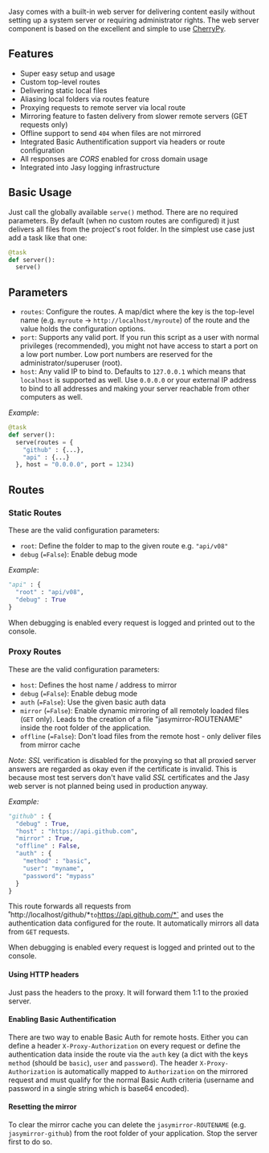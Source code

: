 Jasy comes with a built-in web server for delivering content easily without setting up a system server or requiring administrator rights. The web server component is based on the excellent and simple to use [CherryPy](http://www.cherrypy.org).

## Features

* Super easy setup and usage
* Custom top-level routes
* Delivering static local files
* Aliasing local folders via routes feature
* Proxying requests to remote server via local route
* Mirroring feature to fasten delivery from slower remote servers (GET requests only)
* Offline support to send `404` when files are not mirrored
* Integrated Basic Authentification support via headers or route configuration
* All responses are *CORS* enabled for cross domain usage
* Integrated into Jasy logging infrastructure

## Basic Usage

Just call the globally available `serve()` method. There are no required parameters. By default (when no custom routes are configured) it just delivers all files from the project's root folder. In the simplest use case just add a task like that one:

```python
@task
def server():
  serve()
```

## Parameters

* `routes`: Configure the routes. A map/dict where the key is the top-level name (e.g. `myroute` → `http://localhost/myroute`) of the route and the value holds the configuration options.
* `port`: Supports any valid port. If you run this script as a user with normal privileges (recommended), you might not have access to start a port on a low port number. Low port numbers are reserved for the administrator/superuser (root).
* `host`: Any valid IP to bind to. Defaults to `127.0.0.1` which means that `localhost` is supported as well. Use `0.0.0.0` or your external IP address to bind to all addresses and making your server reachable from other computers as well.

*Example*:

```python
@task
def server():
  serve(routes = {
    "github" : {...},
    "api" : {...}
  }, host = "0.0.0.0", port = 1234)
```


## Routes

### Static Routes

These are the valid configuration parameters:

* `root`: Define the folder to map to the given route e.g. `"api/v08"`
* `debug` (`=False`): Enable debug mode

*Example*:

```python
"api" : {
  "root" : "api/v08",
  "debug" : True
}
```

When debugging is enabled every request is logged and printed out to the console.

### Proxy Routes

These are the valid configuration parameters:

* `host`: Defines the host name / address to mirror
* `debug` (`=False`): Enable debug mode
* `auth` (`=False`): Use the given basic auth data
* `mirror` (`=False`): Enable dynamic mirroring of all remotely loaded files (`GET` only). Leads to the creation of a file "jasymirror-ROUTENAME" inside the root folder of the application.
* `offline` (`=False`): Don't load files from the remote host - only deliver files from mirror cache

*Note*: *SSL* verification is disabled for the proxying so that all proxied server answers are regarded as okay even if the certificate is invalid. This is because most test servers don't have valid *SSL* certificates and the Jasy web server is not planned being used in production anyway.

*Example:*

```python
"github" : {
  "debug" : True,
  "host" : "https://api.github.com",
  "mirror" : True,
  "offline" : False,
  "auth" : {
    "method" : "basic",
    "user": "myname",
    "password": "mypass"
  }
}
```

This route forwards all requests from ˚http://localhost/github/*` to `https://api.github.com/*` and uses the authentication data configured for the route. It automatically mirrors all data from `GET` requests.

When debugging is enabled every request is logged and printed out to the console.


#### Using HTTP headers

Just pass the headers to the proxy. It will forward them 1:1 to the proxied server.


#### Enabling Basic Authentification

There are two way to enable Basic Auth for remote hosts. Either you can define a header `X-Proxy-Authorization` on every request or define the authentication data inside the route via the `auth` key (a dict with the keys `method` (should be `basic`), `user` and `password`). The header `X-Proxy-Authorization` is automatically mapped to `Authorization` on the mirrored request and must qualify for the normal Basic Auth criteria (username and password in a single string which is base64 encoded).


#### Resetting the mirror

To clear the mirror cache you can delete the `jasymirror-ROUTENAME` (e.g. `jasymirror-github`) from the root folder of your application. Stop the server first to do so.